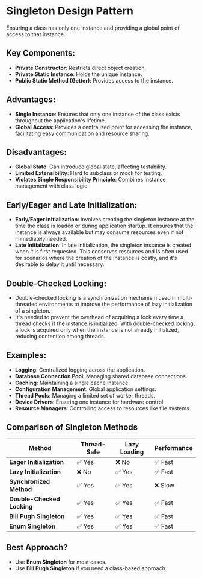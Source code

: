 # Singleton Design Pattern

Ensuring a class has only one instance and providing a global point of access to that instance.

## Key Components:
- **Private Constructor**: Restricts direct object creation.
- **Private Static Instance**: Holds the unique instance.
- **Public Static Method (Getter)**: Provides access to the instance.

## Advantages:
- **Single Instance**: Ensures that only one instance of the class exists throughout the application's lifetime.
- **Global Access**: Provides a centralized point for accessing the instance, facilitating easy communication and resource sharing.

## Disadvantages:
- **Global State**: Can introduce global state, affecting testability.
- **Limited Extensibility**: Hard to subclass or mock for testing.
- **Violates Single Responsibility Principle**: Combines instance management with class logic.

## Early/Eager and Late Initialization:
- **Early/Eager Initialization**: Involves creating the singleton instance at the time the class is loaded or during application startup. It ensures that the instance is always available but may consume resources even if not immediately needed.
- **Late Initialization**: In late initialization, the singleton instance is created when it is first requested. This conserves resources and is often used for scenarios where the creation of the instance is costly, and it's desirable to delay it until necessary.

## Double-Checked Locking:
- Double-checked locking is a synchronization mechanism used in multi-threaded environments to improve the performance of lazy initialization of a singleton.
- It's needed to prevent the overhead of acquiring a lock every time a thread checks if the instance is initialized. With double-checked locking, a lock is acquired only when the instance is not already initialized, reducing contention among threads.

## Examples:
- **Logging**: Centralized logging across the application.
- **Database Connection Pool**: Managing shared database connections.
- **Caching**: Maintaining a single cache instance.
- **Configuration Management**: Global application settings.
- **Thread Pools**: Managing a limited set of worker threads.
- **Device Drivers**: Ensuring one instance for hardware control.
- **Resource Managers**: Controlling access to resources like file systems.


## Comparison of Singleton Methods

| Method                   | Thread-Safe | Lazy Loading | Performance |
|--------------------------|------------|-------------|-------------|
| **Eager Initialization**  | ✅ Yes     | ❌ No       | ✅ Fast     |
| **Lazy Initialization**   | ❌ No      | ✅ Yes      | ✅ Fast     |
| **Synchronized Method**   | ✅ Yes     | ✅ Yes      | ❌ Slow    |
| **Double-Checked Locking**| ✅ Yes     | ✅ Yes      | ✅ Fast     |
| **Bill Pugh Singleton**   | ✅ Yes     | ✅ Yes      | ✅ Fast     |
| **Enum Singleton**        | ✅ Yes     | ✅ Yes      | ✅ Fast     |

## Best Approach?
- Use **Enum Singleton** for most cases.
- Use **Bill Pugh Singleton** if you need a class-based approach.
